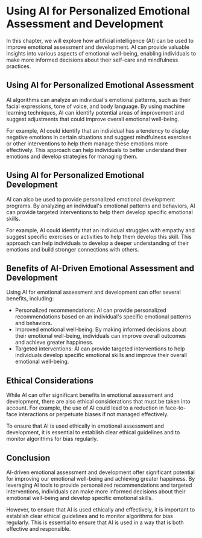 Using AI for Personalized Emotional Assessment and Development
=======================================================================================================================

In this chapter, we will explore how artificial intelligence (AI) can be used to improve emotional assessment and development. AI can provide valuable insights into various aspects of emotional well-being, enabling individuals to make more informed decisions about their self-care and mindfulness practices.

Using AI for Personalized Emotional Assessment
----------------------------------------------

AI algorithms can analyze an individual's emotional patterns, such as their facial expressions, tone of voice, and body language. By using machine learning techniques, AI can identify potential areas of improvement and suggest adjustments that could improve overall emotional well-being.

For example, AI could identify that an individual has a tendency to display negative emotions in certain situations and suggest mindfulness exercises or other interventions to help them manage these emotions more effectively. This approach can help individuals to better understand their emotions and develop strategies for managing them.

Using AI for Personalized Emotional Development
-----------------------------------------------

AI can also be used to provide personalized emotional development programs. By analyzing an individual's emotional patterns and behaviors, AI can provide targeted interventions to help them develop specific emotional skills.

For example, AI could identify that an individual struggles with empathy and suggest specific exercises or activities to help them develop this skill. This approach can help individuals to develop a deeper understanding of their emotions and build stronger connections with others.

Benefits of AI-Driven Emotional Assessment and Development
----------------------------------------------------------

Using AI for emotional assessment and development can offer several benefits, including:

* Personalized recommendations: AI can provide personalized recommendations based on an individual's specific emotional patterns and behaviors.
* Improved emotional well-being: By making informed decisions about their emotional well-being, individuals can improve overall outcomes and achieve greater happiness.
* Targeted interventions: AI can provide targeted interventions to help individuals develop specific emotional skills and improve their overall emotional well-being.

Ethical Considerations
----------------------

While AI can offer significant benefits in emotional assessment and development, there are also ethical considerations that must be taken into account. For example, the use of AI could lead to a reduction in face-to-face interactions or perpetuate biases if not managed effectively.

To ensure that AI is used ethically in emotional assessment and development, it is essential to establish clear ethical guidelines and to monitor algorithms for bias regularly.

Conclusion
----------

AI-driven emotional assessment and development offer significant potential for improving our emotional well-being and achieving greater happiness. By leveraging AI tools to provide personalized recommendations and targeted interventions, individuals can make more informed decisions about their emotional well-being and develop specific emotional skills.

However, to ensure that AI is used ethically and effectively, it is important to establish clear ethical guidelines and to monitor algorithms for bias regularly. This is essential to ensure that AI is used in a way that is both effective and responsible.
